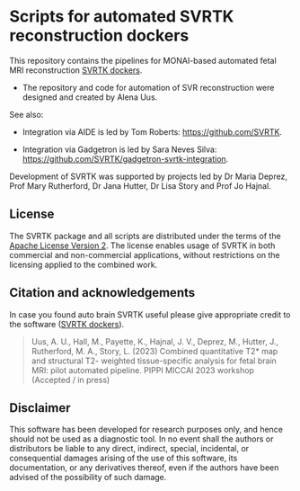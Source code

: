 Scripts for automated SVRTK reconstruction dockers 
====================

This repository contains the pipelines for MONAI-based automated fetal MRI reconstruction [SVRTK dockers](https://hub.docker.com/r/fetalsvrtk/svrtk).



- The repository and code for automation of SVR reconstruction were designed and created by Alena Uus.


See also:

- Integration via AIDE is led by Tom Roberts: https://github.com/SVRTK.

- Integration via Gadgetron is led by Sara Neves Silva: https://github.com/SVRTK/gadgetron-svrtk-integration.


Development of SVRTK was supported by projects led by Dr Maria Deprez, Prof Mary Rutherford, Dr Jana Hutter, Dr Lisa Story and Prof Jo Hajnal.


License
-------

The SVRTK package and all scripts are distributed under the terms of the
[Apache License Version 2](http://www.apache.org/licenses/LICENSE-2.0). The license enables usage of SVRTK in both commercial and non-commercial applications, without restrictions on the licensing applied to the combined work.


Citation and acknowledgements
-----------------------------

In case you found auto brain SVRTK useful please give appropriate credit to the software ([SVRTK dockers](https://hub.docker.com/r/fetalsvrtk/svrtk)).

> Uus, A. U., Hall, M., Payette, K., Hajnal, J. V., Deprez, M., Hutter, J., Rutherford, M. A., Story, L. (2023) Combined quantitative T2* map and structural T2- weighted tissue-specific analysis for fetal brain MRI: pilot automated pipeline. PIPPI MICCAI 2023 workshop (Accepted / in press)


Disclaimer
-------

This software has been developed for research purposes only, and hence should not be used as a diagnostic tool. In no event shall the authors or distributors be liable to any direct, indirect, special, incidental, or consequential damages arising of the use of this software, its documentation, or any derivatives thereof, even if the authors have been advised of the possibility of such damage.

